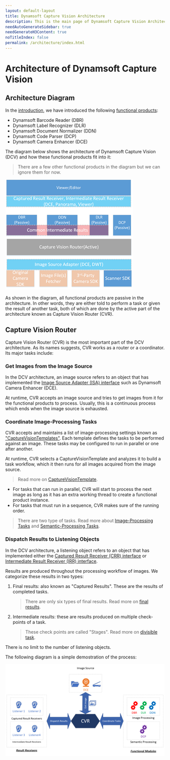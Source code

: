 ```yaml
---
layout: default-layout
title: Dynamsoft Capture Vision Architecture
description: This is the main page of Dynamsoft Capture Vision Architecture. 
needAutoGenerateSidebar: true
needGenerateH3Content: true
noTitleIndex: false
permalink: /architecture/index.html
---
```


# Architecture of Dynamsoft Capture Vision

## Architecture Diagram

In the [introduction](../introduction/index.md), we have introduced the following [functional products](../introduction/index.md#functional-products):

- Dynamsoft Barcode Reader (DBR)
- Dynamsoft Label Recognizer (DLR)
- Dynamsoft Document Normalizer (DDN)
- Dynamsoft Code Parser (DCP)
- Dynamsoft Camera Enhancer (DCE)

The diagram below shows the architecture of Dynamsoft Capture Vision (DCV) and how these functional products fit into it:

> There are a few other functional products in the diagram but we can ignore them for now.

![DCV Architecture](assets/dcv-architecture.png)

As shown in the diagram, all functional products are passive in the architecture. In other words, they are either told to perform a task or given the result of another task, both of which are done by the active part of the architecture known as Capture Vision Router (CVR).

## Capture Vision Router

Capture Vision Router (CVR) is the most important part of the DCV architecture. As its names suggests, CVR works as a router or a coordinator. Its major tasks include:

### Get Images from the Image Source  

In the DCV architecture, an image source refers to an object that has implemented the [Image Source Adapter (ISA) interface](std-input.md#image-source-adapter) such as Dynamsoft Camera Enhancer (DCE).

At runtime, CVR accepts an image source and tries to get images from it for the functional products to process. Usually, this is a continuous process which ends when the image source is exhausted.

### Coordinate Image-Processing Tasks

CVR accepts and maintains a list of image-processing settings known as ["CaptureVisionTemplates"](../parameters/file/capture-vision-template.md). Each template defines the tasks to be performed against an image. These tasks may be configured to run in parallel or one after another.

At runtime, CVR selects a CaptureVisionTemplate and analyzes it to build a task workflow, which it then runs for all images acquired from the image source.

> Read more on [CaptureVisionTemplate](../parameters/file/capture-vision-template.md).

- For tasks that can run in parallel, CVR will start to process the next image as long as it has an extra working thread to create a functional product instance.
- For tasks that must run in a sequence, CVR makes sure of the running order.

> There are two type of tasks. Read more about [Image-Processing Tasks](image-processing/index.md) and [Semantic-Processing Tasks](semantic-processing.md).

### Dispatch Results to Listening Objects

In the DCV architecture, a listening object refers to an object that has implemented either the [Captured Result Receiver (CRR) interface](std-output.md#captured-result-receiver) or [Intermediate Result Receiver (IRR) interface](std-output.md#intermediate-result-receiver).

Results are produced throughout the processing workflow of images. We categorize these results in two types:

1. Final results: also known as "Captured Results". These are the results of completed tasks.
   > There are only six types of final results. Read more on [final results](std-output.md#final-results).
2. Intermediate results: these are results produced on multiple check-points of a task.
   > These check points are called "Stages". Read more on [divisible task](../parameters/file/task-settings/index.md#divisible-task).

There is no limit to the number of listening objects.

The following diagram is a simple demostration of the process:

![CVR Tasks](assets/CVR-Tasks.png)